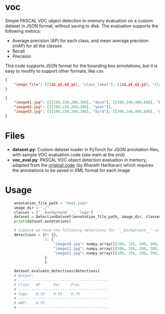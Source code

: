 # voc
Simple PASCAL VOC object detection in-memory evaluation on a custom dataset in JSON format, without saving to disk. The evaluation supports the following metrics:
- Average precision (AP) for each class, and mean average precision (mAP) for all the classes
- Recall
- Precision

This code supports JSON format for the bounding box annotations, but it is easy to modify to support other formats, like csv.
```json
{
    "image_file": [[[x1,y1,x2,y2], "class_label"], [[x1,y1,x2,y2], "class_label"]],
}
```

```json
{
    "image01.jpg": [[[100,150,200,300], "duck"], [[300,140,400,600], "bunny"]],
    "image02.jpg": [[[100,150,200,300], "goat"]],
    "image03.jpg": [[[100,150,200,300], "bird"], [[300,140,400,600], "goose"]]
}
```

# Files
  - **dataset.py**: Custom dataset loader in PyTorch for JSON annotation files, with sample VOC evaluation code (see main at the end)
  - **voc_eval.py**: PASCAL VOC object detection evaluation in memory, adapted from the [original code](https://github.com/GOATmessi7/RFBNet/blob/master/data/voc_eval.py) (by Bharath Hariharan) which requires the annotations to be saved in XML format for each image

# Usage
```python
    annotation_file_path = 'test.json'
    image_dir = './'
    classes = ['__background__', 'logo']
    dataset = DetectionDataset(annotation_file_path, image_dir, classes, preproc=None, mode='test')
    print(dataset.annotations)

    # Suppose we have the following detections for '__background__' vs 'logo' detection task:
    detections = {0: {},
                  1: {
                      "image10.jpg": numpy.array([[100, 150, 200, 300, 0.9]]),
                      "image11.jpg": numpy.array([[100, 150, 200, 300, 0.8]]),
                      "image12.jpg": numpy.array([[100, 150, 200, 300, 0.4], [400, 140, 800, 600, 0.55]])
                  }
                  }

    dataset.evaluate_detections(detections)
    # Output:
    # -----------------------------------------
    # Class   AP      Rec     Prec
    # -----------------------------------------
    # logo    0.55    0.60    0.75
    # -----------------------------------------
    # mAP:    0.55
    # -----------------------------------------
```
